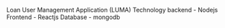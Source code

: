 Loan User Management Application (LUMA)
Technology
backend - Nodejs
Frontend - Reactjs
Database  - mongodb